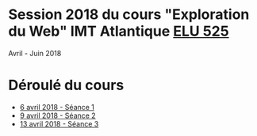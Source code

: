 # Session 2018 du cours "Exploration du Web" IMT Atlantique [ELU 525](https://portail.telecom-bretagne.eu/portal/pls/portal/pkg_df.programmes.SHOW_FICHE?p_id_mod_er=32168)
Avril - Juin 2018

# Déroulé du cours
* [6 avril 2018 - Séance 1](seances/seance1.html)
* [9 avril 2018 - Séance 2](seances/seance2.html)
* [13 avril 2018 - Séance 3](seances/seance3.html)
